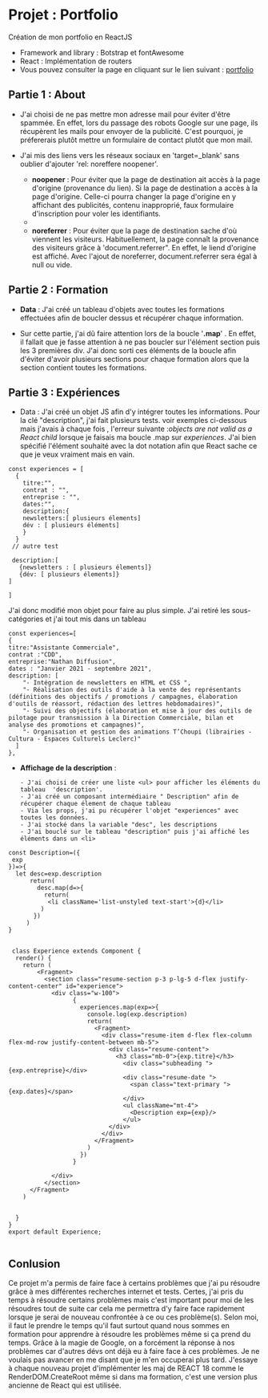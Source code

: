 # Projet : Portfolio 
Création de mon portfolio en ReactJS


- Framework and library : Botstrap et fontAwesome 
- React : Implémentation de routers
- Vous pouvez consulter la page en cliquant sur le lien suivant : [ portfolio ](https://EdenSahile.github.io/porfolio)


## Partie 1 : About

- J'ai choisi de ne pas mettre mon adresse mail pour éviter d'être spammée. En effet, lors du passage des robots Google sur une page, ils récupèrent les mails pour envoyer de la publicité. C'est pourquoi, je préfererais plutôt mettre un formulaire de contact plutôt que mon mail.

- J'ai mis des liens vers les réseaux sociaux en 'target=_blank' sans oublier d'ajouter 'rel: noreffere noopener'. 
  
  - **noopener** : Pour éviter que la page de destination ait accès à la page d'origine (provenance du lien). Si la page de destination a accès à la page d'origine. Celle-ci pourra changer la page d'origine en y affichant des publicités, contenu inapproprié, faux formulaire d'inscription pour voler les identifiants.
  - 
  - **noreferrer** : Pour éviter que la page de destination sache d'où viennent les visiteurs. Habituellement, la page connaît la provenance des visiteurs grâce à 'document.referrer". En effet, le liend d'origine est affiché. Avec l'ajout de noreferrer, document.referrer sera égal à null ou vide.


## Partie 2 : Formation


- **Data** : J'ai créé un tableau d'objets avec toutes les formations effectuées afin de boucler dessus et récupérer chaque information.

- Sur cette partie, j'ai dû faire attention lors de la boucle '**.map**' . En effet, il fallait que je fasse attention à ne pas boucler sur l'élément section puis les 3 premières div. J'ai donc sorti ces éléments de la boucle afin d'éviter d'avoir plusieurs sections pour chaque formation alors que la section contient toutes les formations.

## Partie 3 : Expériences

- Data : J'ai créé un objet JS afin d'y intégrer toutes les informations. Pour la clé "description", j'ai fait plusieurs tests. voir exemples ci-dessous mais j'avais à chaque fois , l'erreur suivante :*objects are not valid as a React child* lorsque je faisais ma boucle .map sur *experiences*. J'ai bien spécifié l'élément souhaité avec la dot notation afin que React sache ce que je veux vraiment mais en vain.

```JS
const experiences = [
  {
    titre:"",
    contrat : "",
    entreprise : "",
    dates:"",
    description:{
    newsletters:[ plusieurs élements]
    dév : [ plusieurs éléments]
    }
  }
 // autre test

 description:[
   {newsletters : [ plusieurs élements]}
   {dév: [ plusieurs élements]} 
]

]
  ```

  J'ai donc modifié mon objet pour faire au plus simple. J'ai retiré les sous- catégories et j'ai tout mis dans un tableau

  ```JS
const experiences=[
  {
  titre:"Assistante Commerciale",
  contrat :"CDD",
  entreprise:"Nathan Diffusion",
  dates : "Janvier 2021 - septembre 2021",
  description: [
      "- Intégration de newsletters en HTML et CSS ",
      "- Réalisation des outils d'aide à la vente des représentants (définitions des objectifs / promotions / campagnes, élaboration d'outils de réassort, rédaction des lettres hebdomadaires)",
      "- Suivi des objectifs (élaboration et mise à jour des outils de pilotage pour transmission à la Direction Commerciale, bilan et analyse des promotions et campagnes)",
      "- Organisation et gestion des animations T’Choupi (librairies - Cultura - Espaces Culturels Leclerc)"
    ]
},
  ```

- **Affichage de la description** :
      
      - J'ai choisi de créer une liste <ul> pour afficher les éléments du tableau  'description'.
      - J'ai créé un composant intermédiaire " Description" afin de récupérer chaque élement de chaque tableau
      - Via les props, j'ai pu récupérer l'objet "experiences" avec toutes les données.
      - J'ai stocké dans la variable "desc", les descriptions
      - J'ai bouclé sur le tableau "description" puis j'ai affiché les éléments dans un <li>


```JS
const Description=({
 exp
})=>{
  let desc=exp.description
      return(
        desc.map(d=>{
          return(
           <li className='list-unstyled text-start'>{d}</li>
         )
       })
     ) 
}


 class Experience extends Component {
  render() {
    return (
        <Fragment>
          <section class="resume-section p-3 p-lg-5 d-flex justify-content-center" id="experience">
            <div class="w-100">
                  {
                    experiences.map(exp=>{
                      console.log(exp.description)
                      return(
                        <Fragment>
                          <div class="resume-item d-flex flex-column flex-md-row justify-content-between mb-5">
                            <div class="resume-content">
                              <h3 class="mb-0">{exp.titre}</h3>
                                <div class="subheading ">{exp.entreprise}</div>
                                <div class="resume-date ">
                                  <span class="text-primary ">{exp.dates}</span>
                                </div>
                                <ul className="mt-4">
                                  <Description exp={exp}/>
                                </ul>
                            </div>
                          </div>
                        </Fragment>
                      )
                    })
                  }
              
            </div>
          </section>
      </Fragment> 
    )
  
  
  }
}
export default Experience;


```


## Conlusion

Ce projet m'a permis de faire face à certains problèmes que j'ai pu résoudre grâce à mes différentes recherches internet et tests. Certes, j'ai pris du temps à résoudre certains problèmes mais c'est important pour moi de les résoudres tout de suite car cela me permettra d'y faire face rapidement lorsque je serai de nouveau confrontée à ce ou ces problème(s). Selon moi, il faut le prendre le temps qu'il faut surtout quand nous sommes en formation pour apprendre à résoudre les problèmes même si ça prend du temps. Grâce à la magie de Google, on a forcément la réponse à nos problèmes car d'autres dévs ont déjà eu à faire face à ces problèmes. Je ne voulais pas avancer en me disant que je m'en occuperai plus tard.
J'essaye à chaque nouveau projet d'implémenter les maj de REACT 18 comme le RenderDOM.CreateRoot même si dans ma formation, c'est une version plus ancienne de React qui est utilisée.